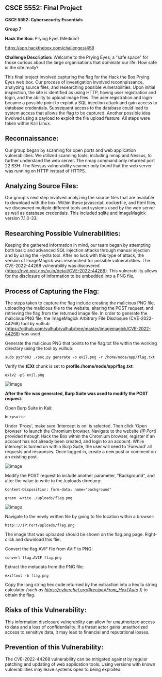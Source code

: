 ## CSCE 5552: Final Project

**CSCE 5552: Cybersecurity Essentials**

**Group 7**

**Hack the Box:** Prying Eyes (Medium)

https://app.hackthebox.com/challenges/459

**Challenge Description:** Welcome to the Prying Eyes, a "safe space" for those curious about the large organisations that dominate our life. How safe is the site really?

This final project involved capturing the flag for the Hack the Box Prying Eyes web box. Our process of investigation involved reconnaissance, analyzing source files, and researching possible vulnerabilities. Upon initial inspection, the site is identified as using HTTP, having user registration and login, and the ability to upload image files. The user registration and login became a possible point to exploit a SQL injection attack and gain access to database credentials. Subsequent access to the database could lead to system access that allows the flag to be captured. Another possible idea involved using a payload to exploit the file upload feature. All steps were taken within Kali Linux.

## Reconnaissance:
Our group began by scanning for open ports and web application vulnerabilities. We utilized scanning tools, including nmap and Nessus, to further understand the web server. The nmap command only returned port 22 SSH. The Nessus vulnerability scanner only found that the web server was running on HTTP instead of HTTPS.

## Analyzing Source Files:
Our group's next step involved analyzing the source files that are available to download with the box. Within these javascript, dockerfile, and html files, we discovered multiple different tools and systems used by the web server as well as database credentials. This included sqlite and ImageMagick version 7.1.0-33.

## Researching Possible Vulnerabilities:
Keeping the gathered information in mind, our team began by attempting both basic and advanced SQL injection attacks through manual injection and by using the Hydra tool. After no luck with this type of attack, the version of ImageMagick was researched for possible vulnerabilities. The CVE-2022-44268 vulnerability was discovered (https://nvd.nist.gov/vuln/detail/CVE-2022-44268). This vulnerability allows for the disclosure of information to be embedded into a PNG file.

## Process of Capturing the Flag:
The steps taken to capture the flag include creating the malicious PNG file, uploading the malicious file to the website, altering the POST request, and retrieving the flag from the returned image file. In order to generate the malicious PNG file, the ImageMagick Arbitrary File Disclosure (CVE-2022-44268) tool by vulhub (https://github.com/vulhub/vulhub/tree/master/imagemagick/CVE-2022-44268) was used. 

Generate the malicious PNG that points to the flag.txt file within the working directory using the tool by vulhub:
```
sudo python3 ./poc.py generate -o evil.png -r /home/node/app/flag.txt
```

Verify the **tEXt** chunk is set to **profile./home/node/app/flag.txt**:
```
exiv2 -pS evil.png
```
![image](https://github.com/daniellemonika/CSCE-5552-Prying-Eyes/assets/64706142/cde71d41-d5c9-469e-b48a-91820b89f62b)


**After the file was generated, Burp Suite was used to modify the POST request.**

Open Burp Suite in Kali:
```
burpsuite
```

Under 'Proxy', make sure 'Intercept is on' is selected. Then click 'Open browser' to launch the Chromium browser. Navigate to the website _(IP:Port)_ provided through Hack the Box within the Chromium browser, register if an account has not already been created, and login to an account. While intercept is turned on within Burp Suite, the user will need to 'Forward' all requests and responses. Once logged in, create a new post or comment on an existing post.

![image](https://github.com/daniellemonika/CSCE-5552-Prying-Eyes/assets/64706142/c41b3cee-bcc4-469a-b9a6-b873c2abe831)

Modify the POST request to include another parameter, "Background", and alter the value to write to the /uploads directory:
```
Content-Disposition: form-data; name="background"

green -write ./uploads/flag.png
```

![image](https://github.com/daniellemonika/CSCE-5552-Prying-Eyes/assets/64706142/e75bd378-f678-4493-8776-1bcf0754c032)

Navigate to the newly written file by going to file location within a browser:
```
http:://IP:Port/uploads/flag.png
```

The image that was uploaded should be shown on the flag.png page. Right-click and download this flie.

Convert the flag.AVIF file from AVIF to PNG:
```
convert flag.AVIF flag.png
```

Extract the metadata from the PNG file:
```
exiftool -b flag.png
```

Copy the long string hex code returned by the extraction into a hex to string calculator _(such as https://cyberchef.org/#recipe=From_Hex('Auto'))_ to obtain the flag.

## Risks of this Vulnerability:
This information disclosure vulnerability can allow for unauthorized access to data and a loss of confidentiality. If a threat actor gains unauthorized access to sensitive data, it may lead to financial and reputational losses.

## Prevention of this Vulnerability:
The CVE-2022-44268 vulnerability can be mitigated against by regular patching and updating of web application tools. Using versions with known vulnerabilities may leave systems open to being exploited.
